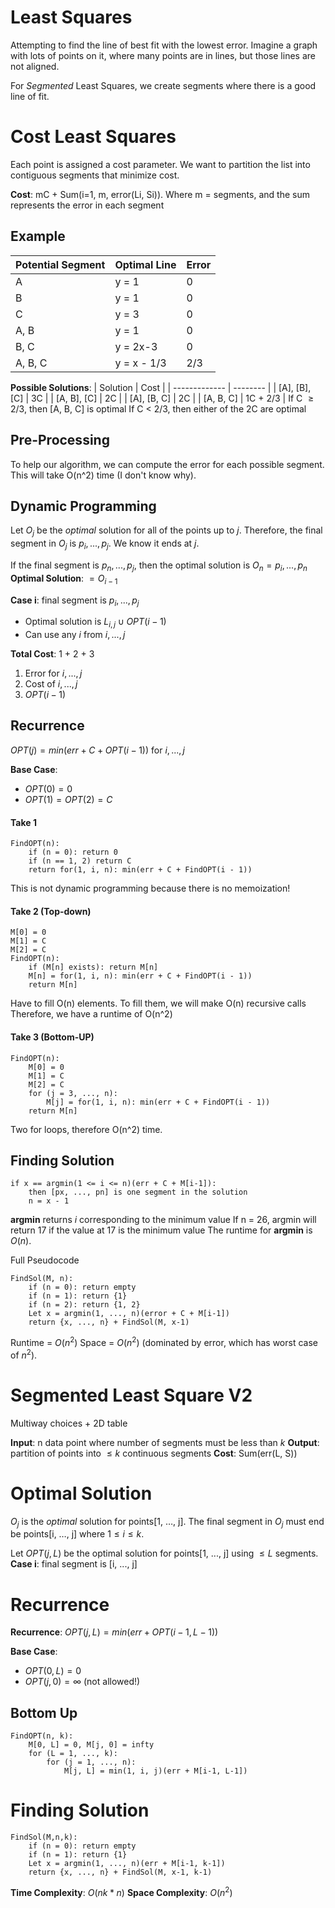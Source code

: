 # Least Squares
Attempting to find the line of best fit with the lowest error. Imagine a graph with lots of points on it, where many points are in lines, but those lines are not aligned.

For *Segmented* Least Squares, we create segments where there is a good line of fit.

# Cost Least Squares
Each point is assigned a cost parameter. We want to partition the list into contiguous segments that minimize cost.

**Cost**: mC + Sum(i=1, m, error(Li, Si)). Where m = segments, and the sum represents the error in each segment

## Example
| Potential Segment | Optimal Line | Error |
| ----------------- | ------------ | ----- |
| A                 | y = 1        | 0     |
| B                 | y = 1        | 0     |
| C                 | y = 3        | 0     |
| A, B              | y = 1        | 0     |
| B, C              | y = 2x-3     | 0     |
| A, B, C           | y = x - 1/3  | 2/3   | 

**Possible Solutions**:
| Solution      | Cost     |
| ------------- | -------- |
| [A], [B], [C] | 3C       |
| [A, B], [C]   | 2C       |
| [A], [B, C]   | 2C       |
| [A, B, C]     | 1C + 2/3 | 
If C $\geq 2/3$, then [A, B, C] is optimal
If C < $2/3$, then either of the 2C are optimal

## Pre-Processing
To help our algorithm, we can compute the error for each possible segment. This will take O(n^2) time (I don't know why). 

## Dynamic Programming
Let $O_j$ be the *optimal* solution for all of the points up to $j$.
Therefore, the final segment in $O_j$ is $p_i , ..., p_j$. We know it ends at $j$.

If the final segment is $p_n, ..., p_j$, then the optimal solution is $O_n = p_i, ..., p_n$
**Optimal Solution**: $= O_{i - 1}$

**Case i**: final segment is $p_i, ..., p_j$
- Optimal solution is $L_{i,j} \cup OPT(i-1)$
- Can use any $i$ from $i, ..., j$

**Total Cost**: 1 + 2 + 3
1. Error for $i, ..., j$
2. Cost of $i, ..., j$
3. $OPT(i - 1)$

## Recurrence
$OPT(j) = min(err + C + OPT(i - 1))$ for $i, ..., j$

**Base Case**:
- $OPT(0) = 0$
- $OPT(1) = OPT(2) = C$

#### Take 1
```
FindOPT(n):
	if (n = 0): return 0
	if (n == 1, 2) return C
	return for(1, i, n): min(err + C + FindOPT(i - 1))
```
This is not dynamic programming because there is no memoization!

#### Take 2 (Top-down)
```
M[0] = 0
M[1] = C
M[2] = C
FindOPT(n):
	if (M[n] exists): return M[n]
	M[n] = for(1, i, n): min(err + C + FindOPT(i - 1))
	return M[n]
```
Have to fill O(n) elements.
To fill them, we will make O(n) recursive calls
Therefore, we have a runtime of O(n^2)

#### Take 3 (Bottom-UP)
```
FindOPT(n):
	M[0] = 0
	M[1] = C
	M[2] = C
	for (j = 3, ..., n):
		M[j] = for(1, i, n): min(err + C + FindOPT(i - 1))
	return M[n]
```
Two for loops, therefore O(n^2) time.

## Finding Solution
```
if x == argmin(1 <= i <= n)(err + C + M[i-1]):
	then [px, ..., pn] is one segment in the solution
	n = x - 1
```
**argmin** returns *i* corresponding to the minimum value
If n = 26, argmin will return 17 if the value at 17 is the minimum value
The runtime for **argmin** is $O(n)$.

Full Pseudocode
```
FindSol(M, n):
	if (n = 0): return empty
	if (n = 1): return {1}
	if (n = 2): return {1, 2}
	Let x = argmin(1, ..., n)(error + C + M[i-1])
	return {x, ..., n} + FindSol(M, x-1)
```
Runtime = $O(n^2)$
Space = $O(n^2)$ (dominated by error, which has worst case of $n^2$).

# Segmented Least Square V2
Multiway choices + 2D table

**Input**: n data point where number of segments must be less than $k$
**Output**: partition of points into $\leq k$ continuous segments
**Cost**: Sum(err(L, S))

# Optimal Solution
$O_j$ is the *optimal* solution for points\[1, …, j\]. The final segment in $O_j$ must end be points\[i, …, j\] where $1 \leq i \leq k$.

Let $OPT(j, L)$ be the optimal solution for points\[1, ..., j\] using $\leq L$ segments.
**Case i**: final segment is \[i, ..., j\]

# Recurrence
**Recurrence**: $OPT(j, L) = min(err + OPT(i - 1, L-1))$

**Base Case**:
- $OPT(0, L) = 0$
- $OPT(j, 0) = \infty$  (not allowed!)

## Bottom Up
```
FindOPT(n, k):
	M[0, L] = 0, M[j, 0] = infty
	for (L = 1, ..., k):
		for (j = 1, ..., n):
			M[j, L] = min(1, i, j)(err + M[i-1, L-1])
```

# Finding Solution
```
FindSol(M,n,k):
	if (n = 0): return empty
	if (n = 1): return {1}
	Let x = argmin(1, ..., n)(err + M[i-1, k-1])
	return {x, ..., n} + FindSol(M, x-1, k-1)
```

**Time Complexity**: $O(nk * n)$
**Space Complexity**: $O(n^2)$